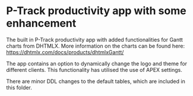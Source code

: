 # P-Track productivity app with some enhancement
The built in P-Track productivity app with added functionalities for Gantt charts from DHTMLX.
More information on the charts can be found here:
https://dhtmlx.com/docs/products/dhtmlxGantt/

The app contains an option to dynamically change the logo and theme for different clients.
This functionality has utilised the use of APEX settings.

There are minor DDL changes to the default tables, which are included in this folder.

